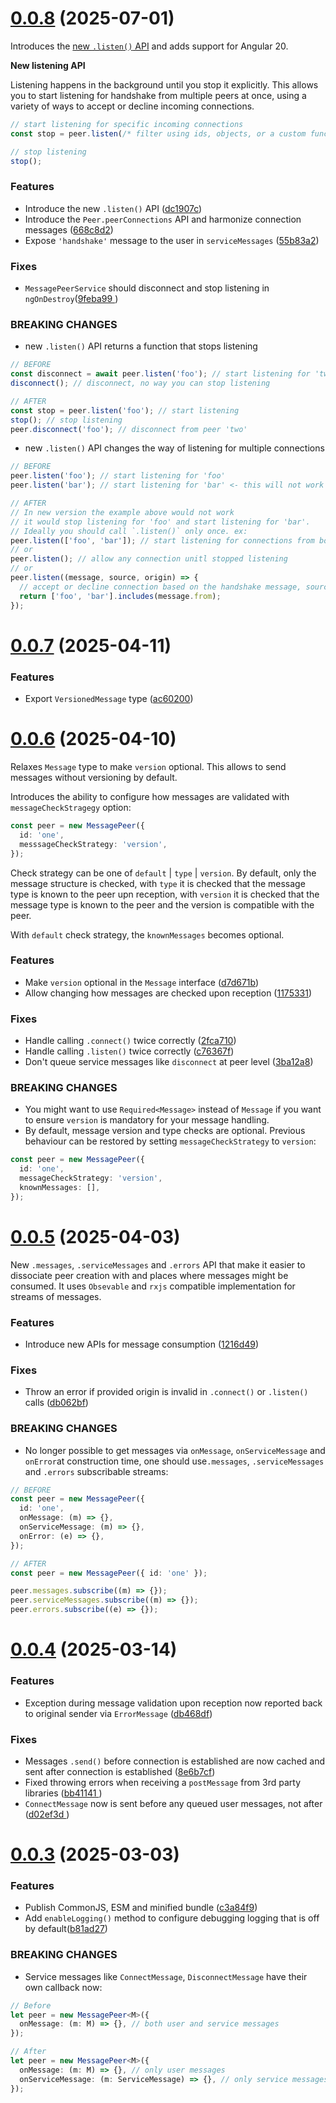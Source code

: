 # [0.0.8](https://github.com/AmadeusITGroup/microfrontends/compare/0.0.7...0.0.8) (2025-07-01)

Introduces the [new `.listen()` API](https://github.com/AmadeusITGroup/microfrontends/blob/main/packages/core/README.md#listening-for-connections) and adds support for Angular 20.

**New listening API**

Listening happens in the background until you stop it explicitly. This allows you to start listening for handshake from multiple peers at once, using a variety of ways to accept or decline incoming connections.

```ts
// start listening for specific incoming connections
const stop = peer.listen(/* filter using ids, objects, or a custom function */);

// stop listening
stop();
```

### Features

- Introduce the new `.listen()` API ([dc1907c](https://github.com/AmadeusITGroup/microfrontends/commit/dc1907c6eebf513e97c776a605ad14dc916a4541))
- Introduce the `Peer.peerConnections` API and harmonize connection messages ([668c8d2](https://github.com/AmadeusITGroup/microfrontends/commit/668c8d29a537baeb8eeee8da5db4c2cbe4d170be))
- Expose `'handshake'` message to the user in `serviceMessages` ([55b83a2](https://github.com/AmadeusITGroup/microfrontends/commit/55b83a257d124f8673ea721ca1e81868ffb58a7d))

### Fixes

- `MessagePeerService` should disconnect and stop listening in `ngOnDestroy`([9feba99
  ](https://github.com/AmadeusITGroup/microfrontends/commit/9feba9907821a1570c8d80338aaab8d74f1b1d91))

### BREAKING CHANGES

- new `.listen()` API returns a function that stops listening

```ts
// BEFORE
const disconnect = await peer.listen('foo'); // start listening for 'two'
disconnect(); // disconnect, no way you can stop listening

// AFTER
const stop = peer.listen('foo'); // start listening
stop(); // stop listening
peer.disconnect('foo'); // disconnect from peer 'two'
```

- new `.listen()` API changes the way of listening for multiple connections

```ts
// BEFORE
peer.listen('foo'); // start listening for 'foo'
peer.listen('bar'); // start listening for 'bar' <- this will not work as expected before

// AFTER
// In new version the example above would not work
// it would stop listening for 'foo' and start listening for 'bar'.
// Ideally you should call `.listen()` only once. ex:
peer.listen(['foo', 'bar']); // start listening for connections from both 'foo' and 'bar'
// or
peer.listen(); // allow any connection unitl stopped listening
// or
peer.listen((message, source, origin) => {
  // accept or decline connection based on the handshake message, source and origin
  return ['foo', 'bar'].includes(message.from);
});
```

# [0.0.7](https://github.com/AmadeusITGroup/microfrontends/compare/0.0.6...0.0.7) (2025-04-11)

### Features

- Export `VersionedMessage` type ([ac60200](https://github.com/AmadeusITGroup/microfrontends/commit/ac6020030e6b4cb66bf2aa205c20dcb897f2077d))

# [0.0.6](https://github.com/AmadeusITGroup/microfrontends/compare/0.0.5...0.0.6) (2025-04-10)

Relaxes `Message` type to make `version` optional. This allows to send messages without versioning by default.

Introduces the ability to configure how messages are validated with `messageCheckStragegy` option:

```ts
const peer = new MessagePeer({
  id: 'one',
  messsageCheckStrategy: 'version',
});
```

Check strategy can be one of `default` | `type` | `version`. By default, only the message structure is checked, with `type` it is checked that the message type is known to the peer upn reception, with `version` it is checked that the message type is known to the peer and the version is compatible with the peer.

With `default` check strategy, the `knownMessages` becomes optional.

### Features

- Make `version` optional in the `Message` interface ([d7d671b](https://github.com/AmadeusITGroup/microfrontends/commit/d7d671b6c8c5d576ca850f210f2eb7a26fffd39b))
- Allow changing how messages are checked upon reception ([1175331](https://github.com/AmadeusITGroup/microfrontends/commit/11753319cfc64a70ec5e80dba8c0c60367eaff3f))

### Fixes

- Handle calling `.connect()` twice correctly ([2fca710](https://github.com/AmadeusITGroup/microfrontends/commit/2fca710b1663d379e49fea297c4c4991aaa9cabc))
- Handle calling `.listen()` twice correctly ([c76367f](https://github.com/AmadeusITGroup/microfrontends/commit/c76367fe60687ab42c908caf282acd795b8656b2))
- Don't queue service messages like `disconnect` at peer level ([3ba12a8](https://github.com/AmadeusITGroup/microfrontends/commit/3ba12a85d9472c94d447bae517966a5d3586f27d))

### BREAKING CHANGES

- You might want to use `Required<Message>` instead of `Message` if you want to ensure `version` is mandatory for your message handling.
- By default, message version and type checks are optional. Previous behaviour can be restored by setting `messageCheckStrategy` to `version`:

```ts
const peer = new MessagePeer({
  id: 'one',
  messageCheckStrategy: 'version',
  knownMessages: [],
});
```

# [0.0.5](https://github.com/AmadeusITGroup/microfrontends/compare/0.0.4...0.0.5) (2025-04-03)

New `.messages`, `.serviceMessages` and `.errors` API that make it easier to dissociate peer creation with and places where messages might be consumed. It uses `Obsevable` and `rxjs` compatible implementation for streams of messages.

### Features

- Introduce new APIs for message consumption ([1216d49](https://github.com/AmadeusITGroup/microfrontends/pull/19/commits/1216d490c45772c396233430e4fd22d9b4b4b7f5))

### Fixes

- Throw an error if provided origin is invalid in `.connect()` or `.listen()` calls ([db062bf](https://github.com/AmadeusITGroup/microfrontends/commit/db062bf2c4376b1a2078512518cc05d86417d6f6))

### BREAKING CHANGES

- No longer possible to get messages via `onMessage`, `onServiceMessage` and `onError`at construction time, one should use`.messages`, `.serviceMessages` and `.errors` subscribable streams:

```ts
// BEFORE
const peer = new MessagePeer({
  id: 'one',
  onMessage: (m) => {},
  onServiceMessage: (m) => {},
  onError: (e) => {},
});

// AFTER
const peer = new MessagePeer({ id: 'one' });

peer.messages.subscribe((m) => {});
peer.serviceMessages.subscribe((m) => {});
peer.errors.subscribe((e) => {});
```

# [0.0.4](https://github.com/AmadeusITGroup/microfrontends/compare/0.0.3...0.0.4) (2025-03-14)

### Features

- Exception during message validation upon reception now reported back to original sender via `ErrorMessage` ([db468df](https://github.com/AmadeusITGroup/microfrontends/commit/db468dfb4993b6c27feaf2ac94caa6a02d41d639))

### Fixes

- Messages `.send()` before connection is established are now cached and sent after connection is established ([8e6b7cf](https://github.com/AmadeusITGroup/microfrontends/commit/8e6b7cfb1d6694c51c62b4031802bfc9091b29a9))
- Fixed throwing errors when receiving a `postMessage` from 3rd party libraries ([bb41141
  ](https://github.com/AmadeusITGroup/microfrontends/commit/bb4114151cf0fedb2f8b49e72a71e6ddc207cc65))
- `ConnectMessage` now is sent before any queued user messages, not after ([d02ef3d
  ](https://github.com/AmadeusITGroup/microfrontends/commit/d02ef3d80d67a25f7e1ccb3385d9cfd3dc65af4b))

# [0.0.3](https://github.com/AmadeusITGroup/microfrontends/compare/0.0.2...0.0.3) (2025-03-03)

### Features

- Publish CommonJS, ESM and minified bundle ([c3a84f9](https://github.com/AmadeusITGroup/microfrontends/commit/c3a84f910d2655e719289336cd495383a95f3e20))
- Add `enableLogging()` method to configure debugging logging that is off by default([b81ad27](https://github.com/AmadeusITGroup/microfrontends/commit/b81ad27ba1410a3ef566422463a88e6a8961bb19))

### BREAKING CHANGES

- Service messages like `ConnectMessage`, `DisconnectMessage` have their own callback now:

```ts
// Before
let peer = new MessagePeer<M>({
  onMessage: (m: M) => {}, // both user and service messages
});

// After
let peer = new MessagePeer<M>({
  onMessage: (m: M) => {}, // only user messages
  onServiceMessage: (m: ServiceMessage) => {}, // only service messages
});
```
